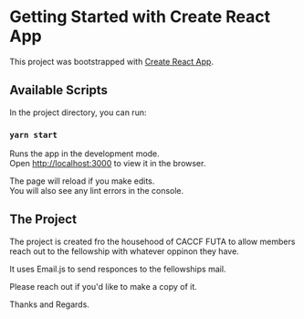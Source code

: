 # Getting Started with Create React App

This project was bootstrapped with [Create React App](https://github.com/facebook/create-react-app).

## Available Scripts

In the project directory, you can run:

### `yarn start`

Runs the app in the development mode.\
Open [http://localhost:3000](http://localhost:3000) to view it in the browser.

The page will reload if you make edits.\
You will also see any lint errors in the console.

## The Project

The project is created fro the househood of CACCF FUTA to allow members reach out to the fellowship with whatever oppinon they have.

It uses Email.js to send responces to the fellowships mail.

Please reach out if you'd like to make a copy of it. 

Thanks and Regards.